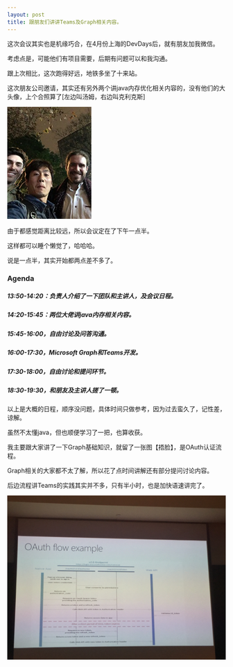 ```yaml
---
layout: post
title: 跟朋友们讲讲Teams及Graph相关内容。
---
```


这次会议其实也是机缘巧合，在4月份上海的DevDays后，就有朋友加我微信。

考虑点是，可能他们有项目需要，后期有问题可以和我沟通。

跟上次相比，这次跑得好远，地铁多坐了十来站。

这次朋友公司邀请，其实还有另外两个讲java内存优化相关内容的，没有他们的大头像，上个合照算了[左边叫汤姆，右边叫克利克斯]

![microsoft-teams](../images/20190928/IMG_0859.JPG)

由于都感觉距离比较远，所以会议定在了下午一点半。

这样都可以睡个懒觉了，哈哈哈。

说是一点半，其实开始都两点差不多了。

### Agenda

##### 13:50-14:20：负责人介绍了一下团队和主讲人，及会议日程。
##### 14:20-15:45：两位大佬讲java内存相关内容。
##### 15:45-16:00，自由讨论及问答沟通。
##### 16:00-17:30，Microsoft Graph和Teams开发。
##### 17:30-18:00，自由讨论和提问环节。
##### 18:30-19:30，和朋友及主讲人搓了一顿。

以上是大概的日程，顺序没问题，具体时间只做参考，因为过去蛮久了，记性差，谅解。

虽然不太懂java，但也顺便学习了一把，也算收获。

我主要跟大家讲了一下Graph基础知识，就留了一张图【捂脸】，是OAuth认证流程。

Graph相关的大家都不太了解，所以花了点时间讲解还有部分提问讨论内容。

后边流程讲Teams的实践其实并不多，只有半小时，也是加快语速讲完了。

![microsoft-teams](../images/20190928/screenshot.jpg)